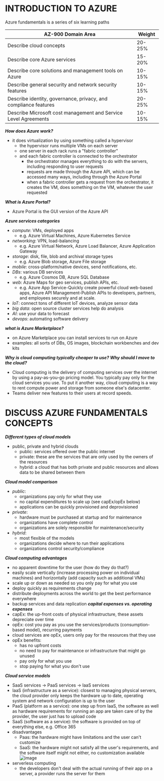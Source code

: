 # **INTRODUCTION TO AZURE**
Azure fundamentals is a series of six learning paths

| AZ-900 Domain Area | Weight |
| ------------- | ------------- |
| Describe cloud concepts | 20-25% |
| Describe core Azure services | 15-20% |
| Describe core solutions and management tools on Azure | 10-15% |
| Describe general security and network security features | 10-15% |
| Describe identity, governance, privacy, and compliance features | 20-25% |
| Describe Microsoft cost management and Service Level Agreements | 10-15% |


**_How does Azure work?_**
   - it does virtualization by using something called a hypervisor
     - the hypervisor runs multiple VMs on each server
     - one server in each rack runs a "fabric controller"
     - and each fabric controller is connected to the orchestrator
       - the orchestrator manages everything to do with the servers, including responding to user requests
       - requests are made through the Azure API, which can be accessed many ways, including through the Azure Portal
       - when a fabric controller gets a request from the orchestrator, it creates the VM, does something on the VM, whatever the user requested

**_What is Azure Portal?_**
   - Azure Portal is the GUI version of the Azure API

**_Azure services categories_**
   - _compute_: VMs, deployed apps
     - e.g. Azure Virtual Machines, Azure Kubernetes Service
   - _networking_: VPN, load-balancing
     - e.g. Azure Virtual Network, Azure Load Balancer, Azure Application Gateway
   - _storage_: disk, file, blob and archival storage types
     - e.g. Azure Blob storage, Azure File storage
   - _mobile_: cross-platform/native devices, send notifications, etc.
   - _DBs_: various DB services
     - e.g. Azure Cosmos DB, Azure SQL Database
   - _web_: Azure Maps for geo services, publish APIs, etc.
     - e.g. Azure App Service-Quickly create powerful cloud web-based apps, Azure API Management-Publish APIs to developers, partners, and employees securely and at scale.
   - _IoT_: connect tons of different IoT devices, analyze sensor data
   - _big data_: open source cluster services help do analysis
   - _AI_: use your data to forecast
   - _devops_: automating software delivery

**_what is Azure Marketplace?_**
   - on Azure Marketplace you can install services to run on Azure
   - examples: all sorts of DBs, OS images, blockchain workbenches and dev kits

**_Why is cloud computing typically cheaper to use? Why should I move to the cloud?_**
   - Cloud computing is the delivery of computing services over the internet by using a pay-as-you-go pricing model. You typically pay only for the cloud services you use. To put it another way, cloud computing is a way to rent compute power and storage from someone else's datacenter.
   - Teams deliver new features to their users at record speeds.

# **DISCUSS AZURE FUNDAMENTALS CONCEPTS**

**_Different types of cloud models_**
   - public, private and hybrid clouds
     - public: services offered over the public internet
     - private: these are the services that are only used by the owners of the resources
     - hybrid: a cloud that has both private and public resources and allows data to be shared between them

**_Cloud model comparison_**
   - _public_:
     - organizations pay only for what they use
     - no capital expenditures to scale up (see capEx/opEx below)
     - applications can be quickly provisioned and deprovisioned
   - _private_:
     - hardware must be purchased at startup and for maintenance
     - organizations have complete control
     - organizations are solely responsible for maintenance/security
   - _hybrid_:
     - most flexible of the models
     - organizations decide where to run their applications
     - organizations control security/compliance

**_Cloud computing advantages_**
   - no apparent downtime for the user (how do they do that?)
   - easily scale vertically (increase processing power on individual machines) and horizontally (add capacity such as additional VMs)
   - scale up or down as needed so you only pay for what you use
   - deploy quickly as requirements change
   - distribute deployments across the world to get the best performance everywhere
   - backup services and data replication
**_capital expenses vs. operating expenses_**
   - capEx: the up-front costs of physical infrastructure, these assets depreciate over time
   - opEx: cost you pay as you use the services/products (consumption-based model), recurring payments
   - cloud services are opEx, users only pay for the resources that they use
   - opEx benefits:
     - has no upfront costs
     - no need to pay for maintenance or infrastructure that might go unused
     - pay only for what you use
     - stop paying for what you don't use

**_Cloud service models_**
   - SaaS services -> PaaS services -> IaaS services
   - IaaS (infrastructure as a service): closest to managing physical servers, the cloud provider only keeps the hardware up to date, operating system and network configuration is up to the user
   - PaaS (platform as a service): one step up from IaaS, the software as well as hardware requirements for running an app are taken care of by the provider, the user just has to upload code
   - SaaS (software as a service): the software is provided on top of everything else, e.g. Office 365
   - disadvantages
     - Paas: the hardware might have limitations and the user can't customize
     - SaaS: the hardware might not satisfy all the user's requirements, and the software itself might not either, no customization available
     ![image](https://user-images.githubusercontent.com/84464752/195974101-1d6df8d0-7885-41cf-bb20-44f747eb3f23.png)
   - serverless computing
     - the developers don't deal with the actual running of their app on a server, a provider runs the server for them
